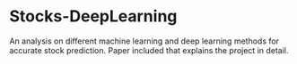 # Stocks-DeepLearning
An analysis on different machine learning and deep learning methods for accurate stock prediction. Paper included that explains the project in detail. 
